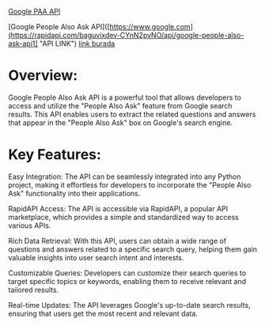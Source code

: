 [Google PAA API]([https://www.google.com](https://rapidapi.com/baguvixdev-CYnN2pvNO/api/google-people-also-ask-api1) "Api Link")

[Google People Also Ask API]([https://www.google.com](https://rapidapi.com/baguvixdev-CYnN2pvNO/api/google-people-also-ask-api1] "API LINK")
[link burada](http://google.fr "google")
# Overview:

Google People Also Ask API is a powerful tool that allows developers to access and utilize the "People Also Ask" feature from Google search results. This API enables users to extract the related questions and answers that appear in the "People Also Ask" box on Google's search engine.

# Key Features:

Easy Integration: The API can be seamlessly integrated into any Python project, making it effortless for developers to incorporate the "People Also Ask" functionality into their applications.

RapidAPI Access: The API is accessible via RapidAPI, a popular API marketplace, which provides a simple and standardized way to access various APIs.

Rich Data Retrieval: With this API, users can obtain a wide range of questions and answers related to a specific search query, helping them gain valuable insights into user search intent and interests.

Customizable Queries: Developers can customize their search queries to target specific topics or keywords, enabling them to receive relevant and tailored results.

Real-time Updates: The API leverages Google's up-to-date search results, ensuring that users get the most recent and relevant data.
